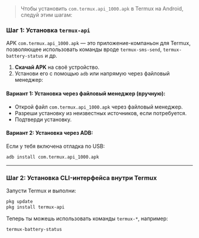 > Чтобы установить `com.termux.api_1000.apk` в Termux на Android, следуй этим шагам:

### Шаг 1: Установка `termux-api`

APK `com.termux.api_1000.apk` — это приложение-компаньон для Termux, позволяющее использовать команды вроде `termux-sms-send`, `termux-battery-status` и др.

1. **Скачай APK** на своё устройство.
2. Установи его с помощью `adb` или напрямую через файловый менеджер:

#### Вариант 1: Установка через файловый менеджер (вручную):

* Открой файл `com.termux.api_1000.apk` через файловый менеджер.
* Разреши установку из неизвестных источников, если потребуется.
* Подтверди установку.

#### Вариант 2: Установка через ADB:

Если у тебя включена отладка по USB:

```bash
adb install com.termux.api_1000.apk
```

---

### Шаг 2: Установка CLI-интерфейса внутри Termux

Запусти Termux и выполни:

```bash
pkg update
pkg install termux-api
```

Теперь ты можешь использовать команды `termux-*`, например:

```bash
termux-battery-status
```

